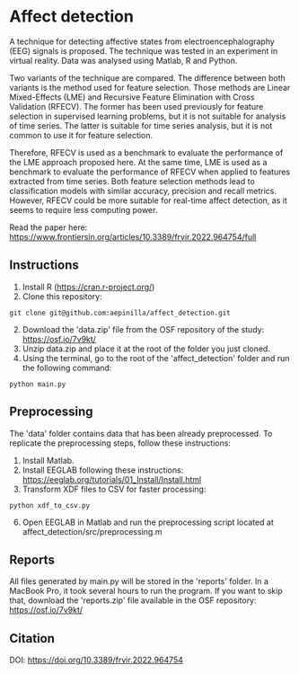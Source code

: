 # Affect detection

A technique for detecting affective states from electroencephalography (EEG) signals is proposed. The technique was tested in an experiment in virtual reality. Data was analysed using Matlab, R and Python.

Two variants of the technique are compared. The difference between both variants is the method used for feature selection. Those methods are Linear Mixed-Effects (LME) and Recursive Feature Elimination with Cross Validation (RFECV). The former has been used previously for feature selection in supervised learning problems, but it is not suitable for analysis of time series. The latter is suitable for time series analysis, but it is not common to use it for feature selection.

Therefore, RFECV is used as a benchmark to evaluate the performance of the LME approach proposed here. At the same time, LME is used as a benchmark to evaluate the performance of RFECV when applied to features extracted from time series. Both feature selection methods lead to classification models with similar accuracy, precision and recall metrics. However, RFECV could be more suitable for real-time affect detection, as it seems to require less computing power. 

Read the paper here: https://www.frontiersin.org/articles/10.3389/frvir.2022.964754/full


## Instructions
1. Install R (https://cran.r-project.org/)
2. Clone this repository:
```
git clone git@github.com:aepinilla/affect_detection.git
```
2. Download the 'data.zip' file from the OSF repository of the study: https://osf.io/7v9kt/
3. Unzip data.zip and place it at the root of the folder you just cloned.
6. Using the terminal, go to the root of the 'affect_detection' folder and run the following command:
```
python main.py
```

## Preprocessing
The 'data' folder contains data that has been already preprocessed. To replicate the preprocessing steps, follow these instructions:
1. Install Matlab.
2. Install EEGLAB following these instructions: https://eeglab.org/tutorials/01_Install/Install.html
4. Transform XDF files to CSV for faster processing:
```
python xdf_to_csv.py
```
6. Open EEGLAB in Matlab and run the preprocessing script located at affect_detection/src/preprocessing.m

## Reports
All files generated by main.py will be stored in the 'reports' folder. In a MacBook Pro, it took several hours to run the program. If you want to skip that, download the 'reports.zip' file available in the OSF repository: https://osf.io/7v9kt/

## Citation
DOI: https://doi.org/10.3389/frvir.2022.964754

